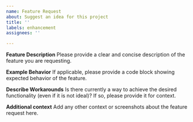 ```yaml
---
name: Feature Request
about: Suggest an idea for this project
title: ''
labels: enhancement
assignees: ''

---
```


**Feature Description**
Please provide a clear and concise description of the feature you are requesting.

**Example Behavior**
If applicable, please provide a code block showing expected behavior of the feature.

**Describe Workarounds**
Is there currently a way to achieve the desired functionality (even if it is not ideal)? If so, please provide it for context.

**Additional context**
Add any other context or screenshots about the feature request here.
